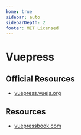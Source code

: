 ```yaml
---
home: true
sidebar: auto
sidebarDepth: 2
footer: MIT Licensed
---
```

# Vuepress

## Official Resources
- [vuepress.vuejs.org](https://vuepress.vuejs.org)

## Resources
- [vuepressbook.com](https://vuepressbook.com)
